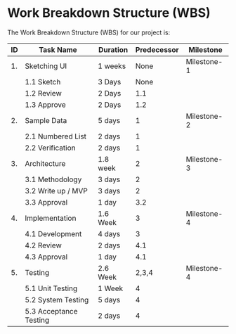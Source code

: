 # Work Breakdown Structure (WBS)

The Work Breakdown Structure (WBS) for our project is:

| ID | Task Name | Duration | Predecessor | Milestone|
| ---|-----------|----------|-------------|----------|
| 1. | Sketching UI | 1 weeks | None | Milestone-1 |
| | 1.1 Sketch | 3 Days | None | |
| | 1.2 Review | 2 Days | 1.1 | |
| | 1.3 Approve | 2 Days | 1.2 | |
| 2. | Sample Data | 5 days | 1 | Milestone-2 |
| | 2.1 Numbered List | 2 days | 1 | |
| | 2.2 Verification | 2 days | 1 | |
| 3. | Architecture | 1.8 week | 2 | Milestone-3 |
| | 3.1 Methodology | 3 days | 2 | |
| | 3.2 Write up / MVP | 3 days | 2 | |
| | 3.3 Approval | 1 day | 3.2 | |
| 4. | Implementation | 1.6 Week | 3 | Milestone-4 |
| | 4.1 Development | 4 days | 3 | |
| | 4.2 Review | 2 days | 4.1 | |
| | 4.3 Approval | 1 day | 4.1 | | 
| 5. | Testing | 2.6 Week | 2,3,4 | Milestone-4 |
| | 5.1 Unit Testing | 1 Week | 4 | |
| | 5.2 System Testing | 5 days | 4 | |
| | 5.3 Acceptance Testing | 2 days | 4 | |
